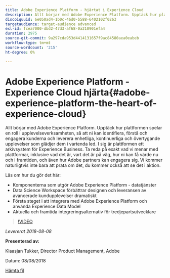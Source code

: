 ```yaml
---
title: Adobe Experience Platform - hjärtat i Experience Cloud
description: Allt börjar med Adobe Experience Platform. Upptäck hur plattformen spelar en roll i upplevelseverksamheten, så att ni kan identifiera, förstå och engagera kunderna och leverera enhetliga, kontinuerliga och övertygande upplevelser som glädjer dem i vartenda led.
discoiquuid: 6e050ad4-1b0c-46d0-b588-6402102f0263
targetaudience: target-audience advanced
exl-id: fcea7000-dbd2-47d3-af68-0a210901efa4
duration: 2975
source-git-commit: 9a297cda953d4414131657f9ac84580aea0eabeb
workflow-type: tm+mt
source-wordcount: '215'
ht-degree: 0%

---
```


# Adobe Experience Platform - Experience Cloud hjärta{#adobe-experience-platform-the-heart-of-experience-cloud}

Allt börjar med Adobe Experience Platform. Upptäck hur plattformen spelar en roll i upplevelseverksamheten, så att ni kan identifiera, förstå och engagera kunderna och leverera enhetliga, kontinuerliga och övertygande upplevelser som glädjer dem i vartenda led. I sig är plattformen ett arkivsystem för Experience Business.  Ta reda på exakt vad vi menar med plattformar, inklusive vad det är, vart det är på väg, hur ni kan få värde nu och i framtiden, och även hur Adobe partners kan engagera sig. Vi kommer naturligtvis inte bara att prata om det, du kommer också att se det i aktion.

Läs om hur du gör det här:

* Komponenterna som utgör Adobe Experience Platform - datatjänster
* Data Science Workspace förbättrar designen och leveransen av avancerade kundupplevelser dramatiskt
* Första steget i att integrera med Adobe Experience Platform och använda Experience Data Model
* Aktuella och framtida integreringsalternativ för tredjepartsutvecklare

>[!VIDEO](https://video.tv.adobe.com/v/23270/?quality=9)

*Levererat 2018-08-08*

**Presenterad av:**

Klaasjan Tukker, Director Product Management, Adobe

Datum: 08/08/2018

[Hämta fil](assets/20180808-gems-adobe+cloud+platform-experience+system+of+record-1.pdf)

<!--
[Get back to the Overview](https://helpx.adobe.com/experience-manager/kt/eseminars/gems/aem-index.html)
-->
